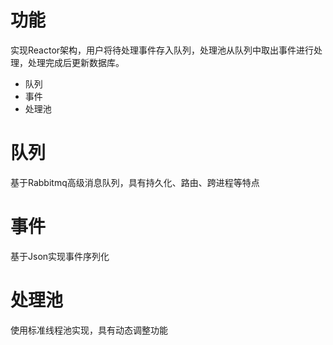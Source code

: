 # 功能
实现Reactor架构，用户将待处理事件存入队列，处理池从队列中取出事件进行处理，处理完成后更新数据库。
* 队列
* 事件
* 处理池

# 队列
基于Rabbitmq高级消息队列，具有持久化、路由、跨进程等特点

# 事件
基于Json实现事件序列化

# 处理池
使用标准线程池实现，具有动态调整功能